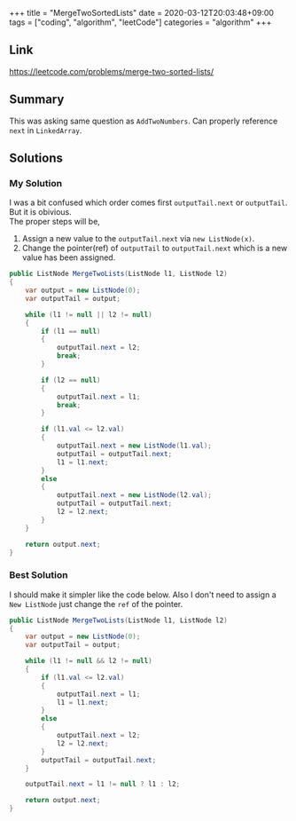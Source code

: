 +++
title = "MergeTwoSortedLists"
date = 2020-03-12T20:03:48+09:00
tags = ["coding", "algorithm", "leetCode"]
categories = "algorithm"
+++

<div class="description">

## Link

https://leetcode.com/problems/merge-two-sorted-lists/

## Summary

This was asking same question as `AddTwoNumbers`. Can properly reference `next` in `LinkedArray`.

## Solutions

### My Solution

I was a bit confused which order comes first `outputTail.next` or `outputTail`. But it is obivious.<br/>
The proper steps will be,

1. Assign a new value to the `outputTail.next` via `new ListNode(x)`.
2. Change the pointer(ref) of `outputTail` to `outputTail.next` which is a new value has been assigned.

```cs
public ListNode MergeTwoLists(ListNode l1, ListNode l2)
{
	var output = new ListNode(0);
	var outputTail = output;

	while (l1 != null || l2 != null)
	{
		if (l1 == null)
		{
			outputTail.next = l2;
			break;
		}

		if (l2 == null)
		{
			outputTail.next = l1;
			break;
		}

		if (l1.val <= l2.val)
		{
			outputTail.next = new ListNode(l1.val);
			outputTail = outputTail.next;
			l1 = l1.next;
		}
		else
		{
			outputTail.next = new ListNode(l2.val);
			outputTail = outputTail.next;
			l2 = l2.next;
		}
	}

	return output.next;
}
```

### Best Solution

I should make it simpler like the code below. Also I don't need to assign a `New ListNode` just change the `ref` of the pointer.

```cs
public ListNode MergeTwoLists(ListNode l1, ListNode l2)
{
	var output = new ListNode(0);
	var outputTail = output;

	while (l1 != null && l2 != null)
	{
		if (l1.val <= l2.val)
		{
			outputTail.next = l1;
			l1 = l1.next;
		}
		else
		{
			outputTail.next = l2;
			l2 = l2.next;
		}
		outputTail = outputTail.next;
	}

	outputTail.next = l1 != null ? l1 : l2;

	return output.next;
}
```
